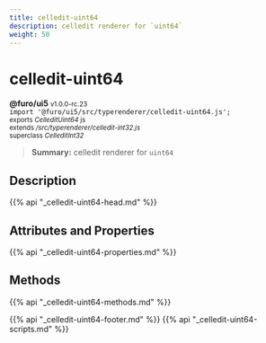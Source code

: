 ```yaml
---
title: celledit-uint64
description: celledit renderer for `uint64`
weight: 50
---
```


# celledit-uint64
**@furo/ui5** <small>v1.0.0-rc.23</small>
<br>`import '@furo/ui5/src/typerenderer/celledit-uint64.js';`<small>
<br>exports *CelleditUint64* js
<br>extends */src/typerenderer/celledit-int32.js*
<br>superclass *CelleditInt32*</small>

> **Summary:** celledit renderer for `uint64`

## Description



{{% api "_celledit-uint64-head.md" %}}

## Attributes and Properties
{{% api "_celledit-uint64-properties.md" %}}




## Methods
{{% api "_celledit-uint64-methods.md" %}}






{{% api "_celledit-uint64-footer.md" %}}
{{% api "_celledit-uint64-scripts.md" %}}
